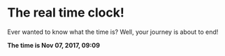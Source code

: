 # The real time clock!

Ever wanted to know what the time is? Well, your journey is about to end!

**The time is Nov 07, 2017, 09:09**